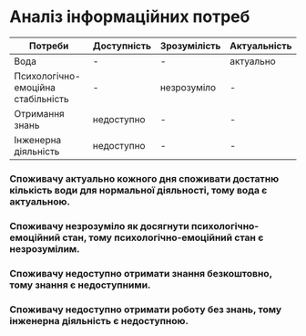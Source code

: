 # Аналіз інформаційних потреб

| Потреби                           | Доступність               | Зрозумілість | Актуальність | 
| ----------------------------------|---------------------------| -------------|--------------|
| Вода                              | -                         | -            | актуально    |
| Психологічно-емоційна стабільність| -                         | незрозуміло  | -            |
| Отримання знань                   |недоступно                 | -            | -            |
| Інженерна діяльність              |недоступно                 | -            | -            |

### Споживачу актуально кожного дня споживати достатню кількість води для нормальної діяльності, тому вода є актуальною.
### Споживачу незрозуміло як досягнути психологічно-емоційний стан, тому психологічно-емоційний стан є незрозумілим.
### Споживачу недоступно отримати знання безкоштовно, тому знання є недоступними.
### Споживачу недоступно отримати роботу без знань, тому інженерна діяльність є недоступною.
